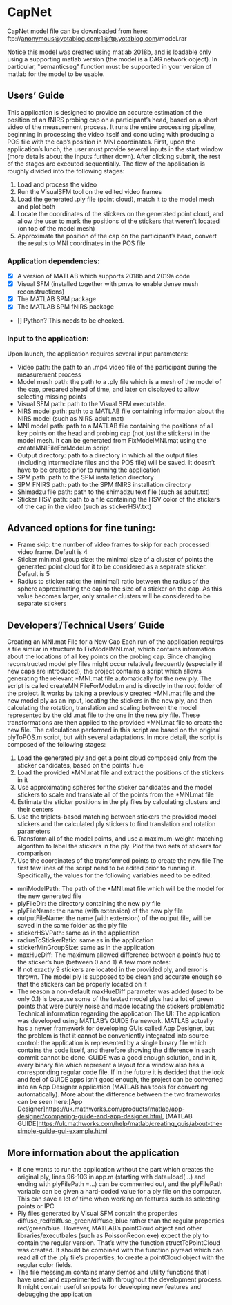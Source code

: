 # CapNet
CapNet model file can be downloaded from here:
ftp://anonymous@yotablog.com:1@ftp.yotablog.com/model.rar

Notice this model was created using matlab 2018b, and is loadable only using a supporting matlab version (the model is a DAG network object).
In particular, "semanticseg" function must be supported in your version of matlab for the model to be usable.

## Users’ Guide
This application is designed to provide an accurate estimation of the position of an fNIRS probing cap on a participant’s head, based on a short video of the measurement process. It runs the entire processing pipeline, beginning in processing the video itself and concluding with producing a POS file with the cap’s position in MNI coordinates.
First, upon the application’s lunch, the user must provide several inputs in the start window (more details about the inputs further down). After clicking submit, the rest of the stages are executed sequentially. The flow of the application is roughly divided into the following stages:
1.	Load and process the video
2.	Run the VisualSFM tool on the edited video frames
3.	Load the generated .ply file (point cloud), match it to the model mesh and plot both
4.	Locate the coordinates of the stickers on the generated point cloud, and allow the user to mark the positions of the stickers that weren’t located (on top of the model mesh)
5.	Approximate the position of the cap on the participant’s head, convert the results to MNI coordinates in the POS file
### Application dependencies:
-	[x] A version of MATLAB which supports 2018b and 2019a code
-	[x] Visual SFM (installed together with pmvs to enable dense mesh reconstructions)
-	[x] The MATLAB SPM package
-	[x] The MATLAB SPM fNIRS package
- [] Python? This needs to be checked.
### Input to the application:
Upon launch, the application requires several input parameters:
-	Video path: the path to an .mp4 video file of the participant during the measurement process
-	Model mesh path: the path to a .ply file which is a mesh of the model of the cap, prepared ahead of time, and later on displayed to allow selecting missing points
-	Visual SFM path: path to the Visual SFM executable.
-	NIRS model path: path to a MATLAB file containing information about the NIRS model (such as NIRS_adult.mat)
-	MNI model path: path to a MATLAB file containing the positions of all key points on the head and probing cap (not just the stickers) in the model mesh. It can be generated from FixModelMNI.mat using the createMNIFileForModel.m script
-	Output directory: path to a directory in which all the output files (including intermediate files and the POS file) will be saved. It doesn’t have to be created prior to running the application
-	SPM path: path to the SPM installation directory
-	SPM FNIRS path: path to the SPM fNIRS installation directory
-	Shimadzu file path: path to the shimadzu text file (such as adult.txt)
-	Sticker HSV path: path to a file containing the HSV color of the stickers of the cap in the video (such as stickerHSV.txt)
## Advanced options for fine tuning:
-	Frame skip: the number of video frames to skip for each processed video frame. Default is 4
-	Sticker minimal group size: the minimal size of a cluster of points the generated point cloud for it to be considered as a separate sticker. Default is 5
-	Radius to sticker ratio: the (minimal) ratio between the radius of the sphere approximating the cap to the size of a sticker on the cap. As this value becomes larger, only smaller clusters will be considered to be separate stickers
## Developers’/Technical Users’ Guide
Creating an MNI.mat File for a New Cap
Each run of the application requires a file similar in structure to FixModelMNI.mat, which contains information about the locations of all key points on the probing cap. Since changing reconstructed model ply files might occur relatively frequently (especially if new caps are introduced), the project contains a script which allows generating the relevant *MNI.mat file automatically for the new ply. 
The script is called createMNIFileForModel.m and is directly in the root folder of the project. It works by taking a previously created *MNI.mat file and the new model ply as an input, locating the stickers in the new ply, and then calculating the rotation, translation and scaling between the model represented by the old .mat file to the one in the new ply file. These transformations are then applied to the provided *MNI.mat file to create the new file. 
The calculations performed in this script are based on the original plyToPOS.m script, but with several adaptations. In more detail, the script is composed of the following stages:
1.	Load the generated ply and get a point cloud composed only from the sticker candidates, based on the points’ hue
2.	Load the provided *MNI.mat file and extract the positions of the stickers in it
3.	Use approximating spheres for the sticker candidates and the model stickers to scale and translate all of the points from the *MNI.mat file
4.	Estimate the sticker positions in the ply files by calculating clusters and their centers
5.	Use the triplets-based matching between stickers the provided model stickers and the calculated ply stickers to find translation and rotation parameters
6.	Transform all of the model points, and use a maximum-weight-matching algorithm to label the stickers in the ply. Plot the two sets of stickers for comparison
7.	Use the coordinates of the transformed points to create the new file
The first few lines of the script need to be edited prior to running it. Specifically, the values for the following variables need to be edited:
-	mniModelPath: The path of the *MNI.mat file which will be the model for the new generated file
-	plyFileDir: the directory containing the new ply file
-	plyFileName: the name (with extension) of the new ply file
-	outputFileName: the name (with extension) of the output file, will be saved in the same folder as the ply file
-	stickerHSVPath: same as in the application
-	radiusToStickerRatio: same as in the application
-	stickerMinGroupSize: same as in the application
-	maxHueDiff: The maximum allowed difference between a point’s hue to the sticker’s hue (between 0 and 1)
A few more notes:
-	If not exactly 9 stickers are located in the provided ply, and error is thrown. The model ply is supposed to be clean and accurate enough so that the stickers can be properly located on it
-	The reason a non-default maxHueDiff parameter was added (used to be only 0.1) is because some of the tested model plys had a lot of green points that were purely noise and made locating the stickers problematic
Technical information regarding the application
The UI:
The application was developed using MATLAB’s GUIDE framework. MATLAB actually has a newer framework for developing GUIs called App Designer, but the problem is that it cannot be conveniently integrated into source control: the application is represented by a single binary file which contains the code itself, and therefore showing the difference in each commit cannot be done. GUIDE was a good enough solution, and in it, every binary file which represent a layout for a window also has a corresponding regular code file. If in the future it is decided that the look and feel of GUIDE apps isn’t good enough, the project can be converted into an App Designer application (MATLAB has tools for converting automatically).
More about the difference between the two frameworks can be seen here:[App Designer]https://uk.mathworks.com/products/matlab/app-designer/comparing-guide-and-app-designer.html, [MATLAB GUIDE]https://uk.mathworks.com/help/matlab/creating_guis/about-the-simple-guide-gui-example.html
## More information about the application
-	If one wants to run the application without the part which creates the original ply, lines 96-103 in app.m (starting with data=load(…) and ending with plyFilePath =…) can be commented out, and the plyFilePath variable can be given a hard-coded value for a ply file on the computer. This can save a lot of time when working on features such as selecting points or IPC
-	Ply files generated by Visual SFM contain the properties diffuse_red/diffuse_green/diffuse_blue rather than the regular properties red/green/blue. However, MATLAB’s pointCloud object and other libraries/executbales (such as PoissonRecon.exe) expect the ply to contain the regular version. That’s why the function structToPointCloud was created. It should be combined with the function plyread which can read all of the .ply file’s properties, to create a pointCloud object with the regular color fields.
-	The file messing.m contains many demos and utility functions that I have used and experimented with throughout the development process. It might contain useful snippets for developing new features and debugging the application
